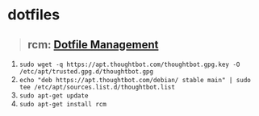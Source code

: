 # dotfiles
> ## rcm: [Dotfile Management](https://github.com/thoughtbot/rcm)
1. `sudo wget -q https://apt.thoughtbot.com/thoughtbot.gpg.key -O /etc/apt/trusted.gpg.d/thoughtbot.gpg`
2. `echo "deb https://apt.thoughtbot.com/debian/ stable main" | sudo tee /etc/apt/sources.list.d/thoughtbot.list`
3. `sudo apt-get update`
4. `sudo apt-get install rcm`
